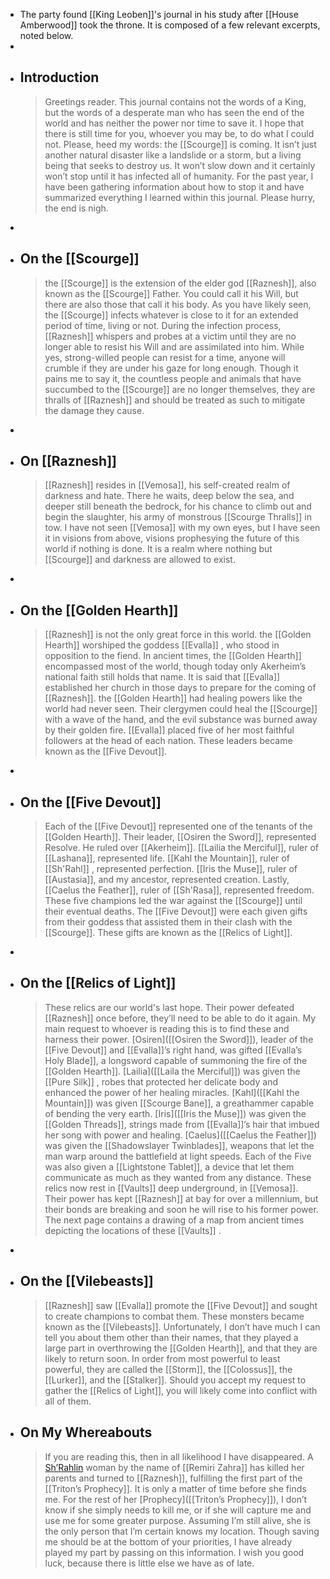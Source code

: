 - The party found [[King Leoben]]'s journal in his study after [[House Amberwood]] took the throne. It is composed of a few relevant excerpts, noted below.
-
- ## Introduction
  > Greetings reader. This journal contains not the words of a King, but the words of a desperate man who has seen the end of the world and has neither the power nor time to save it. I hope that there is still time for you, whoever you may be, to do what I could not. Please, heed my words: the [[Scourge]] is coming. It isn’t just another natural disaster like a landslide or a storm, but a living being that seeks to destroy us. It won’t slow down and it certainly won’t stop until it has infected all of humanity. For the past year, I have been gathering information about how to stop it and have summarized everything I learned within this journal. Please hurry, the end is nigh.
-
- ## On the [[Scourge]]
  > the [[Scourge]] is the extension of the elder god [[Raznesh]], also known as the [[Scourge]] Father. You could call it his Will, but there are also those that call it his body. As you have likely seen, the [[Scourge]] infects whatever is close to it for an extended period of time, living or not. During the infection process, [[Raznesh]] whispers and probes at a victim until they are no longer able to resist his Will and are assimilated into him. While yes, strong-willed people can resist for a time, anyone will crumble if they are under his gaze for long enough. Though it pains me to say it, the countless people and animals that have succumbed to the [[Scourge]] are no longer themselves, they are thralls of [[Raznesh]] and should be treated as such to mitigate the damage they cause.
-
- ## On [[Raznesh]]
  > [[Raznesh]] resides in [[Vemosa]], his self-created realm of darkness and hate. There he waits, deep below the sea, and deeper still beneath the bedrock, for his chance to climb out and begin the slaughter, his army of monstrous [[Scourge Thralls]] in tow. I have not seen [[Vemosa]] with my own eyes, but I have seen it in visions from above, visions prophesying the future of this world if nothing is done. It is a realm where nothing but [[Scourge]] and darkness are allowed to exist.
-
- ## On the [[Golden Hearth]]
  > [[Raznesh]] is not the only great force in this world. the [[Golden Hearth]] worshiped the goddess [[Evalla]] , who stood in opposition to the fiend. In ancient times, the [[Golden Hearth]] encompassed most of the world, though today only Akerheim’s national faith still holds that name. It is said that [[Evalla]] established her church in those days to prepare for the coming of [[Raznesh]]. the [[Golden Hearth]] had healing powers like the world had never seen. Their clergymen could heal the [[Scourge]] with a wave of the hand, and the evil substance was burned away by their golden fire. [[Evalla]] placed five of her most faithful followers at the head of each nation. These leaders became known as the [[Five Devout]].
-
- ## On the [[Five Devout]]
  > Each of the [[Five Devout]] represented one of the tenants of the [[Golden Hearth]]. Their leader, [[Osiren the Sword]], represented Resolve. He ruled over [[Akerheim]]. [[Lailia the Merciful]], ruler of [[Lashana]], represented life. [[Kahl the Mountain]], ruler of [[Sh'Rahl]] , represented perfection. [[Iris the Muse]], ruler of [[Austasia]], and my ancestor, represented creation. Lastly, [[Caelus the Feather]], ruler of [[Sh'Rasa]], represented freedom. These five champions led the war against the [[Scourge]] until their eventual deaths. The [[Five Devout]] were each given gifts from their goddess that assisted them in their clash with the [[Scourge]]. These gifts are known as the [[Relics of Light]].
-
- ## On the [[Relics of Light]]
  > These relics are our world's last hope. Their power defeated [[Raznesh]] once before, they’ll need to be able to do it again. My main request to whoever is reading this is to find these and harness their power. [Osiren]([[Osiren the Sword]]), leader of the [[Five Devout]] and [[Evalla]]’s right hand, was gifted [[Evalla’s Holy Blade]], a longsword capable of summoning the fire of the [[Golden Hearth]]. [Lailia]([[Laila the Merciful]]) was given the [[Pure Silk]] , robes that protected her delicate body and enhanced the power of her healing miracles. [Kahl]([[Kahl the Mountain]]) was given [[Scourge Bane]], a greathammer capable of bending the very earth. [Iris]([[Iris the Muse]]) was given the [[Golden Threads]], strings made from [[Evalla]]’s hair that imbued her song with power and healing. [Caelus]([[Caelus the Feather]]) was given the [[Shadowslayer Twinblades]], weapons that let the man warp around the battlefield at light speeds. Each of the Five was also given a [[Lightstone Tablet]], a device that let them communicate as much as they wanted from any distance. These relics now rest in [[Vaults]] deep underground, in [[Vemosa]]. Their power has kept [[Raznesh]] at bay for over a millennium, but their bonds are breaking and soon he will rise to his former power. The next page contains a drawing of a map from ancient times depicting the locations of these [[Vaults]] .
-
- ## On the [[Vilebeasts]]
  > [[Raznesh]] saw [[Evalla]] promote the [[Five Devout]] and sought to create champions to combat them. These monsters became known as the [[Vilebeasts]]. Unfortunately, I don’t have much I can tell you about them other than their names, that they played a large part in overthrowing the [[Golden Hearth]], and that they are likely to return soon. In order from most powerful to least powerful, they are called the [[Storm]], the [[Colossus]], the [[Lurker]], and the [[Stalker]]. Should you accept my request to gather the [[Relics of Light]], you will likely come into conflict with all of them.
- ## On My Whereabouts
  > If you are reading this, then in all likelihood I have disappeared. A [Sh’Rahlin]([[Sh'Rahl]]) woman by the name of [[Remiri Zahra]] has killed her parents and turned to [[Raznesh]], fulfilling the first part of the [[Triton’s Prophecy]]. It is only a matter of time before she finds me. For the rest of her [Prophecy]([[Triton’s Prophecy]]), I don’t know if she simply needs to kill me, or if she will capture me and use me for some greater purpose. Assuming I’m still alive, she is the only person that I’m certain knows my location. Though saving me should be at the bottom of your priorities, I have already played my part by passing on this information. I wish you good luck, because there is little else we have as of late.
